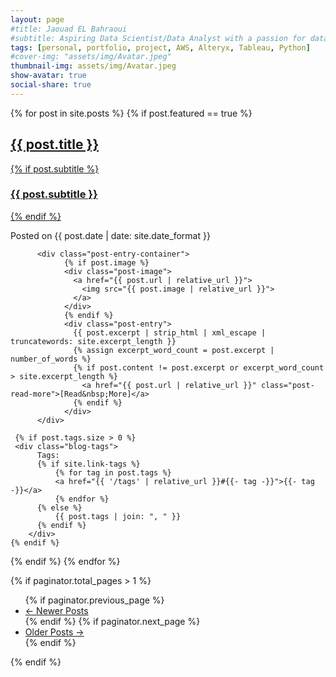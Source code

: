```yaml
---
layout: page
#title: Jaouad EL Bahraoui
#subtitle: Aspiring Data Scientist/Data Analyst with a passion for data quality, Analytics, governance, and Business Intelligence.
tags: [personal, portfolio, project, AWS, Alteryx, Tableau, Python]
#cover-img: "assets/img/Avatar.jpeg"
thumbnail-img: assets/img/Avatar.jpeg
show-avatar: true
social-share: true
---
```


[//]: # (<! –– –––––––– Articles ––––––––  -->)
<div class="posts-list">
  {% for post in site.posts %}
     {% if post.featured == true %}
      <article class="post-preview">
            <a href="{{ post.url | relative_url }}">
        	  <h2 class="post-title">{{ post.title }}</h2>
        	  {% if post.subtitle %}
        	  <h3 class="post-subtitle">
        	    {{ post.subtitle }}
        	  </h3>
        	  {% endif %}
            </a>
            <p class="post-meta">
              Posted on {{ post.date | date: site.date_format }}
            </p>

          <div class="post-entry-container">
                {% if post.image %}
                <div class="post-image">
                  <a href="{{ post.url | relative_url }}">
                    <img src="{{ post.image | relative_url }}">
                  </a>
                </div>
                {% endif %}
                <div class="post-entry">
                  {{ post.excerpt | strip_html | xml_escape | truncatewords: site.excerpt_length }}
                  {% assign excerpt_word_count = post.excerpt | number_of_words %}
                  {% if post.content != post.excerpt or excerpt_word_count > site.excerpt_length %}
                    <a href="{{ post.url | relative_url }}" class="post-read-more">[Read&nbsp;More]</a>
                  {% endif %}
                </div>
          </div>

[//]: # (<! –– –––––––– Tags ––––––––  -->)

     {% if post.tags.size > 0 %}
     <div class="blog-tags">
          Tags:
          {% if site.link-tags %}
              {% for tag in post.tags %}
              <a href="{{ '/tags' | relative_url }}#{{- tag -}}">{{- tag -}}</a>
              {% endfor %}
          {% else %}
              {{ post.tags | join: ", " }}
          {% endif %}
        </div>
    {% endif %}

  </article>
      {% endif %}
  {% endfor %}
</div>


[//]: # (<! –– –––––––– Paginator Control––––––––  -->)
{% if paginator.total_pages > 1 %}
<ul class="pager main-pager">
  {% if paginator.previous_page %}
  <li class="previous">
    <a href="{{ paginator.previous_page_path | relative_url }}">&larr; Newer Posts</a>
  </li>
  {% endif %}
  {% if paginator.next_page %}
  <li class="next">
    <a href="{{ paginator.next_page_path | relative_url }}">Older Posts &rarr;</a>
  </li>
  {% endif %}
</ul>
{% endif %}
